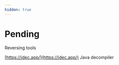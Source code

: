 ```yaml
---
hidden: true
---
```


# Pending

Reversing tools

[https://jdec.app/](https://jdec.app/) Java decompiler


